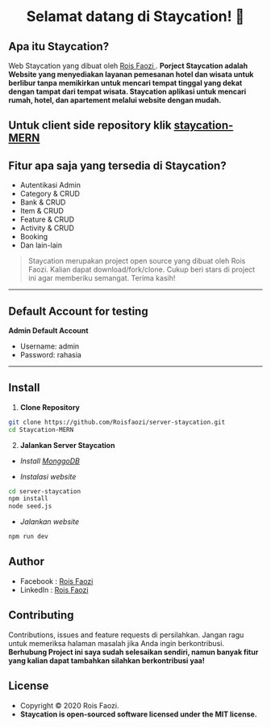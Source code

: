 <h1 align="center">Selamat datang di Staycation! 👋</h1>

## Apa itu Staycation?

Web Staycation yang dibuat oleh <a href="https://github.com/Roisfaozi"> Rois Faozi </a>. **Porject Staycation adalah Website yang menyediakan layanan pemesanan hotel dan wisata untuk berlibur tanpa memikirkan untuk mencari tempat tinggal yang dekat dengan tampat dari tempat wisata. Staycation aplikasi untuk mencari rumah, hotel, dan apartement melalui website dengan mudah.**

## Untuk client side repository klik <a href="ithub.com/Roisfaozi/staycation-MERN"> staycation-MERN </a>


## Fitur apa saja yang tersedia di Staycation?

- Autentikasi Admin
- Category & CRUD
- Bank & CRUD
- Item & CRUD
- Feature & CRUD
- Activity & CRUD
- Booking
- Dan lain-lain


> Staycation merupakan project open source yang dibuat oleh Rois Faozi. Kalian dapat download/fork/clone. Cukup beri stars di project ini agar memberiku semangat. Terima kasih!

---

## Default Account for testing

**Admin Default Account**

- Username: admin
- Password: rahasia

---


## Install

1. **Clone Repository**

```bash
git clone https://github.com/Roisfaozi/server-staycation.git
cd Staycation-MERN
```

2. **Jalankan Server Staycation**

- _Install <a href="https://www.mongodb.com/try/download/community">MonggoDB</a>_

- _Instalasi website_

```bash
cd server-staycation
npm install
node seed.js
```

- _Jalankan website_

```bash
npm run dev
```

## Author

- Facebook : <a href="https://web.facebook.com/odjzykazama"> Rois Faozi</a>
- LinkedIn : <a href="https://www.linkedin.com/in/roisfaozi/"> Rois Faozi</a>

## Contributing

Contributions, issues and feature requests di persilahkan.
Jangan ragu untuk memeriksa halaman masalah jika Anda ingin berkontribusi. **Berhubung Project ini saya sudah selesaikan sendiri, namun banyak fitur yang kalian dapat tambahkan silahkan berkontribusi yaa!**

## License

- Copyright © 2020 Rois Faozi.
- **Staycation is open-sourced software licensed under the MIT license.**
